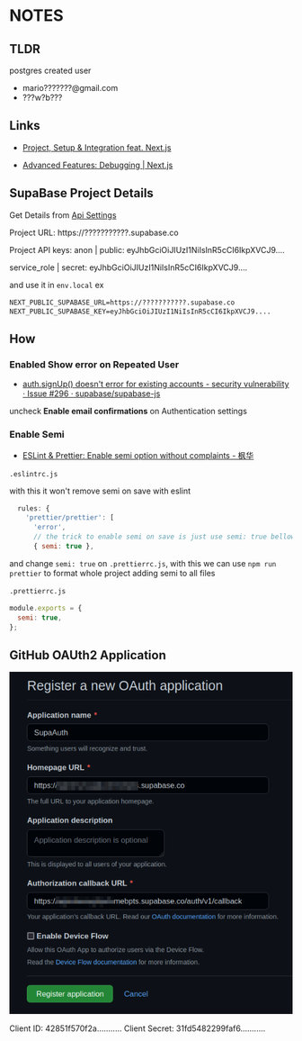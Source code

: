 # NOTES

## TLDR

postgres created user

- mario???????@gmail.com
- ???w?b???

## Links

- [Project, Setup &amp; Integration feat. Next.js](https://aalam.in/blog/supabase-auth-intro-setup-next)

- [Advanced Features: Debugging | Next.js](https://nextjs.org/docs/advanced-features/debugging)

## SupaBase Project Details

Get Details from [Api Settings](https://app.supabase.com/project/agtwhwsxgdjudvmebpts/settings/api)

Project URL:
  https://???????????.supabase.co

Project API keys:
  anon | public: eyJhbGciOiJIUzI1NiIsInR5cCI6IkpXVCJ9....

  service_role | secret: eyJhbGciOiJIUzI1NiIsInR5cCI6IkpXVCJ9....

and use it in `env.local` ex

```shell
NEXT_PUBLIC_SUPABASE_URL=https://???????????.supabase.co
NEXT_PUBLIC_SUPABASE_KEY=eyJhbGciOiJIUzI1NiIsInR5cCI6IkpXVCJ9....
```

## How

### Enabled Show error on Repeated User

- [auth.signUp() doesn&#39;t error for existing accounts - security vulnerability · Issue #296 · supabase/supabase-js](https://github.com/supabase/supabase-js/issues/296)

uncheck **Enable email confirmations** on Authentication settings

### Enable Semi

- [ESLint &#038; Prettier: Enable semi option without complaints - 枫华](https://www.sinocalife.com/eslint-prettier-enable-semi-option-without-complaints)

`.eslintrc.js`

with this it won't remove semi on save with eslint

```js
  rules: {
    'prettier/prettier': [
      'error',
      // the trick to enable semi on save is just use semi: true bellow
      { semi: true },
```

and change `semi: true` on `.prettierrc.js`, with this we can use `npm run prettier` to format whole project adding semi to all files

`.prettierrc.js`

```js
module.exports = {
  semi: true,
};
```

## GitHub OAUth2 Application

![image](attachements/2022-07-01-23-40-45.png)

Client ID: 42851f570f2a...........
Client Secret: 31fd5482299faf6...........
